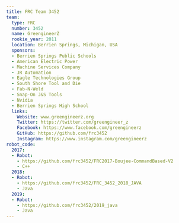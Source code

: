 ```yaml
---
title: FRC Team 3452
team:
  type: FRC
  number: 3452
  name: GreengineerZ
  rookie_year: 2011
  location: Berrien Springs, Michigan, USA
  sponsors:
  - Berrien Springs Public Schools
  - American Electric Power
  - Machine Services Company
  - JR Automation
  - Eagle Technologies Group
  - South Shore Tool and Die
  - Fab-N-Weld
  - Snap-On J&S Tools
  - Nvidia
  - Berrien Springs High School
  links:
    Website: www.greengineerz.org
    Twitter: https://twitter.com/greengineer_z
    Facebook: https://www.facebook.com/greengineerz
    GitHub: https://github.com/frc3452
    Instagram: https://www.instagram.com/greengineerz
robot_code:
  2017:
  - Robot:
    - https://github.com/frc3452/FRC2017-Boujee-CommandBased-V2
    - C++
  2018:
  - Robot:
    - https://github.com/frc3452/FRC_3452_2018_JAVA
    - Java
  2019:
  - Robot:
    - https://github.com/frc3452/2019_java
    - Java
---
```

